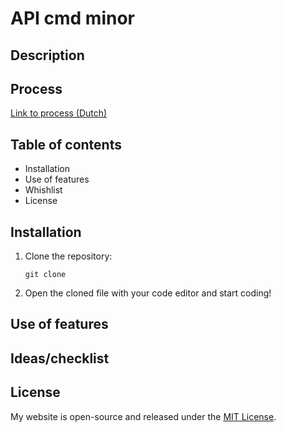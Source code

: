 # API cmd minor

## Description

<!--   -->

## Process

[Link to process (Dutch) ]()
<!-- update when the blog is online -->

## Table of contents

- Installation
- Use of features
- Whishlist
- License

## Installation

1. Clone the repository:

    ```
    git clone 
    ```

2. Open the cloned file with your code editor and start coding!


## Use of features

## Ideas/checklist

## License

My website is open-source and released under the [MIT License](LICENSE).

<!-- # API @cmda-minor-web 2023 - 2024

Het web is een geweldige plek en de beschikbare technologieën ervan zijn vandaag de dag krachtiger dan ooit tevoren.
De kracht van het web ligt in het feit dat het een platform is dat voor iedereen beschikbaar is en dat het gebaseerd is
op open standaarden. De technologieën worden ontworpen en gespecificeerd op basis van consensus en zijn niet in handen
van één enkele entiteit.

Desondanks zijn er veel mensen en bedrijven die vinden dat het internet niet voldoet aan hun behoeften. Dit blijkt uit
de pogingen van grote techbedrijven om hun eigen afgesloten ecosystemen te creëren. Ze streven hiermee naar controle over
zowel de gebruikerservaring als de gegenereerde data.

**In dit vier weken durende vak zullen we de kracht van het web ervaren en kijken hoe we (mobiele) web apps kunnen maken die
net zo aantrekkelijk zijn als native mobiele apps. We beginnen met het maken van een server-side gerenderde applicatie
waarbij we geleidelijk de gebruikerservaring verbeteren met relevante beschikbare web API's.**

## Doelen

Na deze cursus zul je:

- In staat zijn om een server-side gerenderde applicatie te maken.
- In staat zijn om een enerverende gebruikerservaring te creëren.
- Een breder begrip hebben van het web en zijn mogelijkheden.

## Opdracht

In dit vak zullen we een van de meest voorkomende app-concepten van vandaag gebruiken en ontdekken dat we deze kunnen
maken met moderne webtechnologie.

Voorbeelden:

- Maak je eigen streamingplatform (Netflix/Spotify).
- Maak je eigen doom-scroll-app (Instagram/TikTok).
- Maak je eigen chatapplicatie (WhatsApp/Signal).
- Een andere app die je zelf leuk vindt...

Voorbeeld content API's die je kan gebruiken:

- [MovieDB API](https://developer.themoviedb.org/reference/intro/getting-started)
- [Rijksmuseum API](https://data.rijksmuseum.nl/object-metadata/api/)
- [Spotify API](https://developer.spotify.com/documentation/web-api)

Voorbeelden van Web API's die je kan gebruiken:

- [Page Transition API voor animaties tusse npagina's](https://developer.mozilla.org/en-US/docs/Web/API/Page_Transitions_API)
- [Web Animations API voor complexe animaties](https://developer.mozilla.org/en-US/docs/Web/API/Web_Animations_API)
- [Service Worker API voor installable web apps](https://developer.mozilla.org/en-US/docs/Web/API/Service_Worker_API)
- [Web Push API voor push notifications](https://developer.mozilla.org/en-US/docs/Web/API/Push_API)
- [Server sent events voor realtime functionaliteit](https://developer.mozilla.org/en-US/docs/Web/API/Server-sent_events)
- [Geolocation API](https://developer.mozilla.org/en-US/docs/Web/API/Geolocation_API)
- [Web Speech API](https://developer.mozilla.org/en-US/docs/Web/API/Web_Speech_API)
- [Web Share API voor sharen van content binnen de context van de gebruiker](https://developer.mozilla.org/en-US/docs/Web/API/Navigator/share)
- ...

De lijst is eindeloos, laat je vooral inspireren op de overzichtspagina van [MDN](https://developer.mozilla.org/en-US/docs/Web/API).

## Beoordeling

Je zal beoordeeld worden op basis van je code, creativiteit en je gedocumenteerde proces. Om het vak te halen zal je aan
de 3 criteria hieronder moeten voldoen. Een hoger cijfer kan je halen door verder te gaan dan de basis.

| Tekortkomingen | Criterium                                                                                                                                                                                                                                 | Verbeteringen |
|:---------------|:------------------------------------------------------------------------------------------------------------------------------------------------------------------------------------------------------------------------------------------|:--------------|
|                | *Project* - Je app werkt en is online beschikbaar. Daarnaast heb je je concept, technologieen, gebruikte Web API's en proces duidelijk gedocumenteerd in je `README.md`.                                                                  |               |
|                | *Functionaliteit* - Je hebt minstens een overzicht en een detailpagina. Hoe meer dynamischer je functionaliteit.hoe beter.                                                                                                                |               |
|                | *Enhancements* - Je laat zien dat je begrijpt hoe het web werkt door meerdere Web API's te gebruiken om een zo aantrekkelijk mogelijke gebruikerservaring neer te zetten. Je gebruikt je eigen creativiteit om iets uniks neer te zetten. |               |

## Planning

| Planning                   | Maandag             | Dinsdag               | Vrijdag                |
|----------------------------|---------------------|-----------------------|------------------------|
| Week 1 - Kickoff & concept | Pasen               | Introductie en uitleg | Feedback gesprekken    |
| Week 2 - The baseline      | College + workshops | Workshops             | Feedback gesprekken    |
| Week 3 - Enhance           | College + workshops | Workshops             | Feedback gesprekken    |
| Week 4 - Enhance & wrap up | Individuele vragen  | Individuele vragen    | Beoordelingsgesprekken |

## Resources

- Om serverside te kunnen renderen maak ik gebruik van [TinyHttp](https://github.com/tinyhttp), maar je kan ook kiezen voor [Express](https://expressjs.com/).
- Voor templating maak ik gebruik van [LiquidJS](https://liquidjs.com/), maar je kan ook kiezen voor [EJS](https://ejs.co/).
- Voor build tooling(CSS en JS) maak ik gebruik van [Vite](https://vitejs.dev/).

Voel je vrij om je eigen technolgieën te kiezen, zolang je maar kan uitleggen waarom je deze hebt gekozen en zolang
je geen gebruik maakt van een framework zoals React, Vue, Svelte, Angular, etc.  -->
